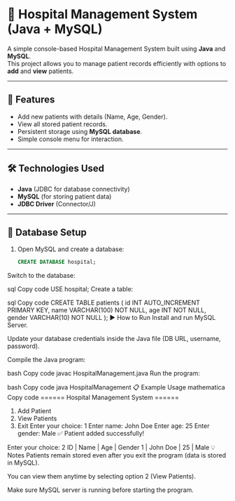 # 🏥 Hospital Management System (Java + MySQL)


A simple console-based Hospital Management System built using **Java** and **MySQL**.  
This project allows you to manage patient records efficiently with options to **add** and **view** patients.

---


## 🚀 Features
- Add new patients with details (Name, Age, Gender).
- View all stored patient records.
- Persistent storage using **MySQL database**.
- Simple console menu for interaction.


---

## 🛠️ Technologies Used
- **Java** (JDBC for database connectivity)
- **MySQL** (for storing patient data)
- **JDBC Driver** (Connector/J)

---

## 📂 Database Setup
1. Open MySQL and create a database:
   ```sql
   CREATE DATABASE hospital;
Switch to the database:

sql
Copy code
USE hospital;
Create a table:

sql
Copy code
CREATE TABLE patients (
    id INT AUTO_INCREMENT PRIMARY KEY,
    name VARCHAR(100) NOT NULL,
    age INT NOT NULL,
    gender VARCHAR(10) NOT NULL
);
▶️ How to Run
Install and run MySQL Server.

Update your database credentials inside the Java file (DB URL, username, password).

Compile the Java program:

bash
Copy code
javac HospitalManagement.java
Run the program:

bash
Copy code
java HospitalManagement
📋 Example Usage
mathematica
Copy code
====== Hospital Management System ======
1. Add Patient
2. View Patients
3. Exit
Enter your choice: 1
Enter name: John Doe
Enter age: 25
Enter gender: Male
✅ Patient added successfully!

Enter your choice: 2
ID | Name     | Age | Gender
1  | John Doe | 25  | Male
💡 Notes
Patients remain stored even after you exit the program (data is stored in MySQL).

You can view them anytime by selecting option 2 (View Patients).

Make sure MySQL server is running before starting the program.
